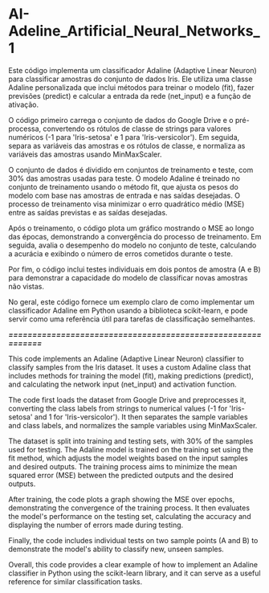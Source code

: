 # AI-Adeline_Artificial_Neural_Networks_1

Este código implementa um classificador Adaline (Adaptive Linear Neuron) para classificar amostras do conjunto de dados Iris. Ele utiliza uma classe Adaline personalizada que inclui métodos para treinar o modelo (fit), fazer previsões (predict) e calcular a entrada da rede (net_input) e a função de ativação.

O código primeiro carrega o conjunto de dados do Google Drive e o pré-processa, convertendo os rótulos de classe de strings para valores numéricos (-1 para 'Iris-setosa' e 1 para 'Iris-versicolor'). Em seguida, separa as variáveis das amostras e os rótulos de classe, e normaliza as variáveis das amostras usando MinMaxScaler.

O conjunto de dados é dividido em conjuntos de treinamento e teste, com 30% das amostras usadas para teste. O modelo Adaline é treinado no conjunto de treinamento usando o método fit, que ajusta os pesos do modelo com base nas amostras de entrada e nas saídas desejadas. O processo de treinamento visa minimizar o erro quadrático médio (MSE) entre as saídas previstas e as saídas desejadas.

Após o treinamento, o código plota um gráfico mostrando o MSE ao longo das épocas, demonstrando a convergência do processo de treinamento. Em seguida, avalia o desempenho do modelo no conjunto de teste, calculando a acurácia e exibindo o número de erros cometidos durante o teste.

Por fim, o código inclui testes individuais em dois pontos de amostra (A e B) para demonstrar a capacidade do modelo de classificar novas amostras não vistas.

No geral, este código fornece um exemplo claro de como implementar um classificador Adaline em Python usando a biblioteca scikit-learn, e pode servir como uma referência útil para tarefas de classificação semelhantes.

***============================================================***

This code implements an Adaline (Adaptive Linear Neuron) classifier to classify samples from the Iris dataset. It uses a custom Adaline class that includes methods for training the model (fit), making predictions (predict), and calculating the network input (net_input) and activation function.

The code first loads the dataset from Google Drive and preprocesses it, converting the class labels from strings to numerical values (-1 for 'Iris-setosa' and 1 for 'Iris-versicolor'). It then separates the sample variables and class labels, and normalizes the sample variables using MinMaxScaler.

The dataset is split into training and testing sets, with 30% of the samples used for testing. The Adaline model is trained on the training set using the fit method, which adjusts the model weights based on the input samples and desired outputs. The training process aims to minimize the mean squared error (MSE) between the predicted outputs and the desired outputs.

After training, the code plots a graph showing the MSE over epochs, demonstrating the convergence of the training process. It then evaluates the model's performance on the testing set, calculating the accuracy and displaying the number of errors made during testing.

Finally, the code includes individual tests on two sample points (A and B) to demonstrate the model's ability to classify new, unseen samples.

Overall, this code provides a clear example of how to implement an Adaline classifier in Python using the scikit-learn library, and it can serve as a useful reference for similar classification tasks.
